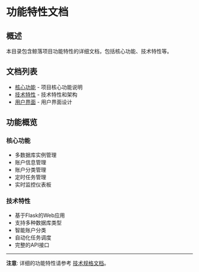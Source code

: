 # 功能特性文档

## 概述

本目录包含鲸落项目功能特性的详细文档，包括核心功能、技术特性等。

## 文档列表

- [核心功能](CORE_FEATURES.md) - 项目核心功能说明
- [技术特性](TECHNICAL_FEATURES.md) - 技术特性和架构
- [用户界面](USER_INTERFACE.md) - 用户界面设计

## 功能概览

### 核心功能
- 多数据库实例管理
- 账户信息管理
- 账户分类管理
- 定时任务管理
- 实时监控仪表板

### 技术特性
- 基于Flask的Web应用
- 支持多种数据库类型
- 智能账户分类
- 自动化任务调度
- 完整的API接口

---

**注意**: 详细的功能特性请参考 [技术规格文档](../architecture/spec.md)。

